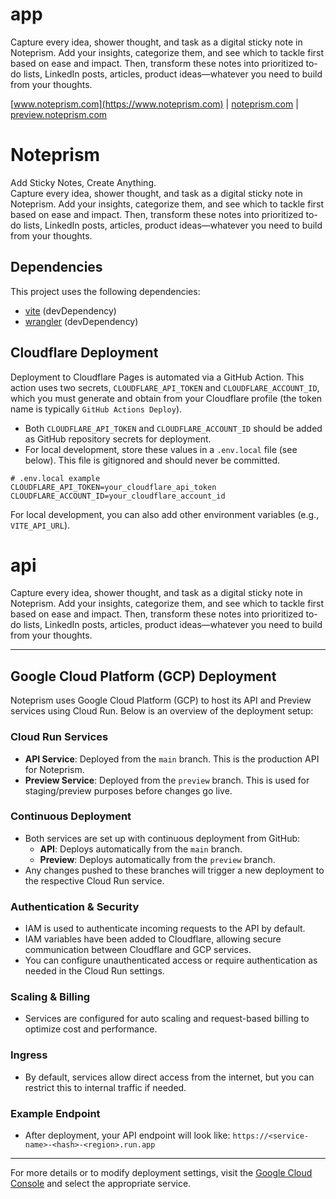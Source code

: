 # app
Capture every idea, shower thought, and task as a digital sticky note in Noteprism. Add your insights, categorize them, and see which to tackle first based on ease and impact. Then, transform these notes into prioritized to-do lists, LinkedIn posts, articles, product ideas—whatever you need to build from your thoughts.

[www.noteprism.com](https://www.noteprism.com) | [noteprism.com](https://noteprism.com) | [preview.noteprism.com](https://preview.noteprism.com)

# Noteprism
Add Sticky Notes, Create Anything.  
Capture every idea, shower thought, and task as a digital sticky note in Noteprism. Add your insights, categorize them, and see which to tackle first based on ease and impact. Then, transform these notes into prioritized to-do lists, LinkedIn posts, articles, product ideas—whatever you need to build from your thoughts.

## Dependencies

This project uses the following dependencies:

- [vite](https://vitejs.dev/) (devDependency)
- [wrangler](https://developers.cloudflare.com/workers/wrangler/) (devDependency)

## Cloudflare Deployment

Deployment to Cloudflare Pages is automated via a GitHub Action. This action uses two secrets, `CLOUDFLARE_API_TOKEN` and `CLOUDFLARE_ACCOUNT_ID`, which you must generate and obtain from your Cloudflare profile (the token name is typically `GitHub Actions Deploy`).

- Both `CLOUDFLARE_API_TOKEN` and `CLOUDFLARE_ACCOUNT_ID` should be added as GitHub repository secrets for deployment.
- For local development, store these values in a `.env.local` file (see below). This file is gitignored and should never be committed.

```env
# .env.local example
CLOUDFLARE_API_TOKEN=your_cloudflare_api_token
CLOUDFLARE_ACCOUNT_ID=your_cloudflare_account_id
```

For local development, you can also add other environment variables (e.g., `VITE_API_URL`).

# api
Capture every idea, shower thought, and task as a digital sticky note in Noteprism. Add your insights, categorize them, and see which to tackle first based on ease and impact. Then, transform these notes into prioritized to-do lists, LinkedIn posts, articles, product ideas—whatever you need to build from your thoughts.

---

## Google Cloud Platform (GCP) Deployment

Noteprism uses Google Cloud Platform (GCP) to host its API and Preview services using Cloud Run. Below is an overview of the deployment setup:

### Cloud Run Services
- **API Service**: Deployed from the `main` branch. This is the production API for Noteprism.
- **Preview Service**: Deployed from the `preview` branch. This is used for staging/preview purposes before changes go live.

### Continuous Deployment
- Both services are set up with continuous deployment from GitHub:
  - **API**: Deploys automatically from the `main` branch.
  - **Preview**: Deploys automatically from the `preview` branch.
- Any changes pushed to these branches will trigger a new deployment to the respective Cloud Run service.

### Authentication & Security
- IAM is used to authenticate incoming requests to the API by default.
- IAM variables have been added to Cloudflare, allowing secure communication between Cloudflare and GCP services.
- You can configure unauthenticated access or require authentication as needed in the Cloud Run settings.

### Scaling & Billing
- Services are configured for auto scaling and request-based billing to optimize cost and performance.

### Ingress
- By default, services allow direct access from the internet, but you can restrict this to internal traffic if needed.

### Example Endpoint
- After deployment, your API endpoint will look like:
  `https://<service-name>-<hash>-<region>.run.app`

---

For more details or to modify deployment settings, visit the [Google Cloud Console](https://console.cloud.google.com/run) and select the appropriate service.


